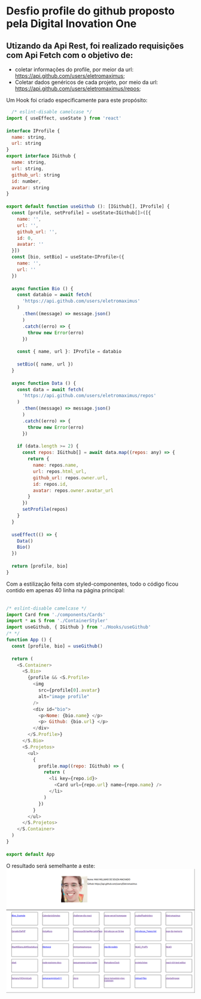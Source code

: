 # Desfio profile do github proposto pela Digital Inovation One

## Utizando da Api Rest, foi realizado requisições com Api Fetch com o objetivo de:
  * coletar informações do profile, por meior da url: https://api.github.com/users/eletromaximus;
  * Coletar dados genéricos de cada projeto, por meio da url: https://api.github.com/users/eletromaximus/repos;

  Um Hook foi criado especificamente para este propósito:

~~~ javascript 
  /* eslint-disable camelcase */
import { useEffect, useState } from 'react'

interface IProfile {
  name: string,
  url: string
}
export interface IGithub {
  name: string,
  url: string,
  github_url: string
  id: number,
  avatar: string
}

export default function useGithub (): [IGithub[], IProfile] {
  const [profile, setProfile] = useState<IGithub[]>([{
    name: '',
    url: '',
    github_url: '',
    id: 0,
    avatar: ''
  }])
  const [bio, setBio] = useState<IProfile>({
    name: '',
    url: ''
  })

  async function Bio () {
    const databio = await fetch(
      'https://api.github.com/users/eletromaximus'
    )
      .then((message) => message.json()
      )
      .catch((erro) => {
        throw new Error(erro)
      })

    const { name, url }: IProfile = databio

    setBio({ name, url })
  }

  async function Data () {
    const data = await fetch(
      'https://api.github.com/users/eletromaximus/repos'
    )
      .then((message) => message.json()
      )
      .catch((erro) => {
        throw new Error(erro)
      })

    if (data.length >= 2) {
      const repos: IGithub[] = await data.map((repos: any) => {
        return {
          name: repos.name,
          url: repos.html_url,
          github_url: repos.owner.url,
          id: repos.id,
          avatar: repos.owner.avatar_url
        }
      })
      setProfile(repos)
    }
  }

  useEffect(() => {
    Data()
    Bio()
  })

  return [profile, bio]
}

~~~

Com a estilização feita com styled-componentes, todo o código ficou contido em apenas 40 linha 
na página principal:

~~~ javascript 

/* eslint-disable camelcase */
import Card from './components/Cards'
import * as S from './ContainerStyler'
import useGithub, { IGithub } from './Hooks/useGithub'
/* */
function App () {
  const [profile, bio] = useGithub()

  return (
    <S.Container>
      <S.Bio>
        {profile && <S.Profile>
          <img
            src={profile[0].avatar}
            alt="image profile"
          />
          <div id="bio">
            <p>Nome: {bio.name} </p>
            <p> Github: {bio.url} </p>
          </div>
        </S.Profile>}
      </S.Bio>
      <S.Projetos>
        <ul>
          {
            profile.map((repo: IGithub) => {
              return (
                <li key={repo.id}>
                  <Card url={repo.url} name={repo.name} />
                </li>
              )
            })
          }
        </ul>
      </S.Projetos>
    </S.Container>
  )
}

export default App
~~~

O resultado será semelhante a este: ![desafio](https://github.com/Eletromaximus/challenge-dio-react/blob/main/public/desafio.png)
